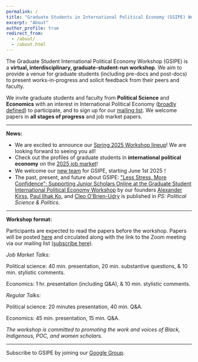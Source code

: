 ```yaml
---
permalink: /
title: "Graduate Students in International Political Economy (GSIPE) Workshop"
excerpt: "About"
author_profile: true
redirect_from: 
  - /about/
  - /about.html
---
```


The Graduate Student International Political Economy Workshop (GSIPE) is a **virtual, interdisciplinary, graduate-student-run workshop**. We aim to provide a venue for graduate students (including pre-docs and post-docs) to present works-in-progress and solicit feedback from their peers and faculty. 

We invite graduate students and faculty from **Political Science** and **Economics** with an interest in International Political Economy ([broadly defined](https://www.isanet.org/ISA/Sections/IPE)) to participate, and to sign up for our [mailing list](#mailing). We welcome papers in **all stages of progress** and job market papers.

<hr> 

**News:**
- We are excited to announce our [Spring 2025 Workshop lineup](https://gsipe-workshop.github.io/schedule/)! We are looking forward to seeing you all!
- Check out the profiles of graduate students in **international political economy** on the [2025 job market](https://gsipe-workshop.github.io/job-market_25/)!
- We welcome our [new team](https://gsipe-workshop.github.io/team/) for GSIPE, starting June 1st 2025！
- The past, present, and future about GSIPE: ["Less Stress, More Confidence": Supporting Junior Scholars Online at the Graduate Student International Political Economy Workshop](https://www.cambridge.org/core/journals/ps-political-science-and-politics/article/less-stress-more-confidence-supporting-junior-scholars-online-at-the-graduate-student-international-political-economy-workshop/A175F2AE8EC397F9EE967623D48B9BD5) by our founders [Alexander Kirss](https://www.alexanderkirss.com/), [Paul Ilhak Ko](https://sites.google.com/view/paulko/home), and [Cleo O'Brien-Udry](https://cobrienudry.github.io/) is published in *PS: Political Science & Politics*.

<!---
ARCHIVE

- We are excited to announce our **APSA 2025 Pre-Conference Workshop**! Please submit your abstract through this [link](https://docs.google.com/forms/d/e/1FAIpQLScOVThcoxL3kXLQOfQ4KRjK_3UKIpQw0pLEVbzJ0MyadvEDdg/viewform) by December 31, 2024!

-  We are excited to announce the call for papers for the **GSIPE Conference at UC Berkeley**. 
Please submit your abstract [here](https://docs.google.com/forms/d/e/1FAIpQLSdz8U4kvY8RQZkfQwYwKaVvyks9atIrtTJ_v34GqzMtW0KKKw/closedform) by **November 11, 2024**. 

- We will have our [6th GSIPE Mini-Conference: De-globalization or re-globalization: What outlooks for international economic relations?](https://gsipe-workshop.github.io/special-events/) (March 15th, 2024)
  
- We are excited to announce our [Spring 2024 Workshop lineup](https://gsipe-workshop.github.io/schedule/)! We are looking forward to seeing you all!

- Check out the profiles of graduate students in **international political economy** on the [2023 job market](https://gsipe-workshop.github.io/job-market_23/)!

- We are excited to announce our [Fall 2023 Workshop lineup](https://gsipe-workshop.github.io/schedule/)! Our first workshop starts on September 14! We are looking forward to seeing you all!

- We welcome our [new team](https://gsipe-workshop.github.io/team/) for GSIPE, starting June 1st 2023！

- We thrilled to announce our **APSA 2023 Pre-Conference Workshop**, to be held on August 30! Please submit your abstract through this [link](https://docs.google.com/forms/d/e/1FAIpQLSd_xbKKdhLg5fVsps4GjXDLtEk4a56bf12jPVpwzSb63Wlv2A/viewform?usp=sf_link) by May 31, 2023!

- Please join our upcoming virtual **Professional Development Workshop** on April 28, 2023 at 10 am (ET)! The registration link is [here](https://docs.google.com/forms/d/e/1FAIpQLSdcz63t5oxZechQE5WWGjcqWLy58Za7sRRP_CPVAHuGVlkdBw/viewform)!

- We are excited to announce our [Spring 2023 Workshop lineup](https://gsipe-workshop.github.io/schedule/)! Our first workshop starts on February 13! We are looking forward to seeing you all!

- The **First Conference on International Economics and Political Economy** is approaching! The conference will be held in Waltham, Massachusetts, on **February 3-4, 2023.** As part of APSA’s Special Projects Fund, this event is free and travel/caregiving grants will be available for participants. For more information on the conference program and logistics have a look at the dedicated [webpage](First_GSIPE_Conference.md).

- We are excited to announce the call for papers for the **GSIPE workshop series for Spring 2023**. 
Please submit your abstract [here](https://forms.gle/Urzb7okhv9E7jPTh8) by **January 15th, at 11:59pm Eastern Time**. More information [here](https://gsipe-workshop.github.io/call-papers/).

- Our activities for the Fall of 2022 have concluded. We thank all participants, moderators and presenters for helping us keep growing GSIPE. Our first events for Spring of 2023 will begin in February. Stay tuned!

- We are calling for **GSIPE leadership (2023-2024)**! If you want to make GSIPE prosper, please fill in the [survey](https://docs.google.com/forms/d/e/1FAIpQLScziHBWCKf2pjIOB5z_e-8W4_-DWtpxhaD3tYMKtjy5lHhsag/viewform?usp=sf_link) by May 31, 2023!

- We welcome our [new team](https://gsipe-workshop.github.io/team/) for GSIPE, starting June 1st 2022.


- The wait is over: GSIPE is pleased to announce our [Fall 2022 Workshop lineup](https://gsipe-workshop.github.io/schedule/)!

- We are excited to announce the program for the Graduate Students in International Political Economy (GSIPE) workshop for APSA 2022! The workshop will take place from 9:00 AM to 4:30 PM (EST) at Palais des congrés de Montréal (room 512A), Montréal, Québec, Canada. **Visit the program <a href="https://gsipe-workshop.github.io/files/GSIPE_APSA_2022_program.pdf">here</a>!** Meanwhile, we will be hosting a **Happy Hour** at Brutopia Brewpub (1219 Crescent St) from 7 pm on Saturday (September 17th). Everyone is welcome! À ta santé (cheers)!

- Thanks to all who submitted an abstract for our Fall workshops! Decisions will be sent out soon.

- We are excited to announce a call for submissions for the **GSIPE workshops for Fall 2022**. The deadline for submissions is July 31st, at 11:59pm Eastern Time. More information [here](https://gsipe-workshop.github.io/call-papers/).

- Our activities for the Spring of 2022 have concluded. We thank all participants, moderators and presenters for helping us keep growing GSIPE. Our first events for Fall of 2022 will begin in September. Stay tuned!
--->
<hr> 

**Workshop format:** 

Participants are expected to read the papers before the workshop. Papers will be posted [here](https://gsipe-workshop.github.io/paper/) and circulated along with the link to the Zoom meeting via our mailing list ([subscribe here](#mailing)). 

*Job Market Talks:*

Political science: 40 min. presentation, 20 min. substantive questions, & 10 min. stylistic comments. 

Economics: 1 hr. presentation (including Q&A), & 10 min. stylistic comments.


*Regular Talks:*

Political science: 20 minutes presentation, 40 min. Q&A.

Economics: 45 min. presentation, 15 min. Q&A.

*The workshop is committed to promoting the work and voices of Black, Indigenous, POC, and women scholars.*

<hr> 

Subscribe to GSIPE by joining our [Google Group](https://groups.google.com/u/0/g/gradipe). 
